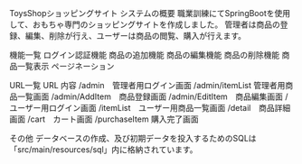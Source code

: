 ToysShopショッピングサイト
システムの概要
職業訓練にてSpringBootを使用して、おもちゃ専門のショッピングサイトを作成しました。
管理者は商品の登録、編集、削除が行え、ユーザーは商品の閲覧、購入が行えます。

機能一覧
ログイン認証機能
商品の追加機能
商品の編集機能
商品の削除機能
商品一覧表示
ページネーション

URL一覧
URL	内容
/admin　管理者用ログイン画面
/admin/itemList 管理者用商品一覧画面
/admin/AddItem　商品登録画面
/admin/EditItem　商品編集画面
/　ユーザー用ログイン画面
/itemList　ユーザー用商品一覧画面
/detail　商品詳細画面
/cart　カート画面
/purchaseItem 購入完了画面

その他
データベースの作成、及び初期データを投入するためのSQLは「src/main/resources/sql」内に格納されています。
